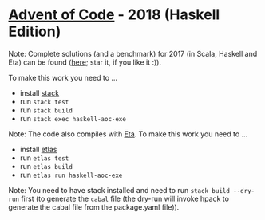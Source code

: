 # [Advent of Code](https://adventofcode.com) - 2018 (Haskell Edition)

Note: Complete solutions (and a benchmark) for 2017 (in Scala, Haskell and Eta) can be found ([here](https://github.com/rolandtritsch/scala-aoc-2017); star it, if you like it :)).

To make this work you need to ...

* install [stack](https://www.haskellstack.org)
* run `stack test`
* run `stack build`
* run `stack exec haskell-aoc-exe`

Note: The code also compiles with [Eta](https://eta-lang.org). To make this work you need to ...

* install [etlas](https://eta-lang.org/docs/user-guides/eta-user-guide/installation/etlas)
* run `etlas test`
* run `etlas build`
* run `etlas run haskell-aoc-exe`

Note: You need to have stack installed and need to run `stack build --dry-run` first (to generate the `cabal` file (the dry-run will invoke hpack to generate the cabal file from the package.yaml file)).
